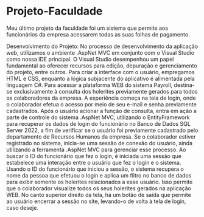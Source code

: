 # Projeto-Faculdade
Meu último projeto da faculdade foi um sistema que permite aos funcionários da empresa acessarem todas as suas folhas de pagamento.

Desenvolvimento do Projeto:
  No processo de desenvolvimento da aplicação web, utilizamos o ambiente .AspNet MVC em conjunto com o Visual Studio como nossa IDE principal. O Visual Studio desempenhou um papel fundamental ao oferecer recursos para edição, depuração e gerenciamento do projeto, entre outros. Para criar a interface com o usuário, empregamos HTML e CSS, enquanto a lógica subjacente do aplicativo é alimentada pela linguagem C#.
  Para acessar a plataforma WEB do sistema Payroll, destina-se exclusivamente à consulta dos holerites previamente gerados para todos os colaboradores da empresa. A experiência começa na tela de login, onde o colaborador efetua o acesso por meio de seu e-mail e senha previamente cadastrados. Após o usuário acionar a função de consulta, entra em ação a parte de controle do sistema .AspNet MVC, utilizando o EntityFramework para recuperar os dados de login do funcionário no Banco de Dados SQL Server 2022, a fim de verificar se o usuário foi previamente cadastrado pelo departamento de Recursos Humanos da empresa. Se o colaborador estiver registrado no sistema, inicia-se uma sessão de conexão do usuário, ainda utilizando a ferramenta .AspNet MVC para gerenciar esse processo.
  Ao buscar o ID do funcionário que fez o login, é iniciada uma sessão que estabelece uma interação entre o usuário que fez o login e o sistema. Usando o ID do funcionário que iniciou a sessão, o sistema recupera o nome da pessoa que efetuou o login e aplica um filtro no banco de dados para exibir somente os holerites relacionados a esse usuário. Isso permite que o colaborador visualize todos os seus holerites gerados na aplicação WEB. No canto superior direito da tela, há um botão de saída que permite ao usuário encerrar a sessão no site, levando-o de volta à tela de login, caso deseje.

